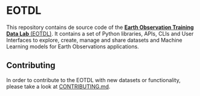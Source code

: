 # EOTDL

This repository contains de source code of the [**Earth Observation Training Data Lab** (EOTDL)](https://eotdl.vercel.app/). It contains a set of Python libraries, APIs, CLIs and User Interfaces to explore, create, manage and share datasets and Machine Learning models for Earth Observations applications.

## Contributing

In order to contribute to the EOTDL with new datasets or functionality, please take a look at [CONTRIBUTING.md](./CONTRIBUTING.md).
